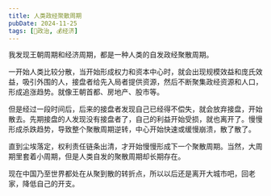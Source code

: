 ```yaml
---
title: 人类政经聚散周期
pubDate: 2024-11-25
tags: [👫政治, 💰经济]
---
```


我发现王朝周期和经济周期，都是一种人类的自发政经聚散周期。

一开始人类比较分散，当开始形成权力和资本中心时，就会出现规模效益和庞氏效益，吸引外围的人，接盘者给先入局者提供资源，然后不断聚集政经资源和人口，形成追涨趋势。就像王朝首都、房地产、股市等。

但是经过一段时间后，后来的接盘者发现自己已经得不偿失，就会放弃接盘，开始散去。先期接盘的人发现没有接盘者了，自己的利益开始受损，就也离开了。慢慢形成杀跌趋势，导致整个聚散周期逆转，中心开始快速或缓慢崩溃，散了散了。

直到尘埃落定，权利责任链条出清，才开始慢慢形成下一个聚散周期。当然，大周期里套着小周期，但是人类自发的聚散周期却长期存在。

现在中国乃至世界都处在从聚到散的转折点，所以以后还是离开大城市吧，回老家，降低自己的开支。
